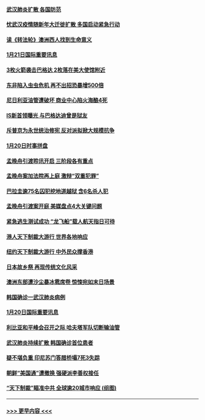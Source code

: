 #### [武汉肺炎扩散 各国防范](../pages/prog202/a102757636.md?t=01220133) 
#### [忧武汉疫情随新年大迁徙扩散 多国启动紧急行动](../pages/prog202/a102757625.md?t=01220133) 
#### [读《转法轮》澳洲西人找到生命意义](../pages/prog202/a102757465.md?t=01220133) 
#### [1月21日国际重要讯息](../pages/prog202/a102757450.md?t=01220133) 
#### [3枚火箭袭击巴格达 2枚落在美大使馆附近](../pages/prog202/a102757310.md?t=01220133) 
#### [东非陷入虫虫危机 再不出招恐暴增500倍](../pages/prog202/a102757295.md?t=01220133) 
#### [尼日利亚油管遭破坏 商业中心陷火海酿4死](../pages/prog202/a102757272.md?t=01220133) 
#### [IS新首领曝光 与巴格达迪曾是狱友](../pages/prog202/a102757122.md?t=01220133) 
#### [斥普京为永世统治修宪 反对派拟掀大规模抗争](../pages/prog202/a102757022.md?t=01220133) 
#### [1月20日时事拼盘](../pages/prog202/a102757036.md?t=01220133) 
#### [孟晚舟引渡聆讯开启 三阶段各有重点](../pages/prog202/a102757006.md?t=01220133) 
#### [孟晚舟案加法院再上庭 激辩“双重犯罪”](../pages/prog202/a102756996.md?t=01220133) 
#### [巴拉圭逾75名囚犯挖地道越狱 含6名杀人犯](../pages/prog202/a102756968.md?t=01220133) 
#### [孟晚舟引渡案开庭 美媒盘点4大关键问题](../pages/prog202/a102756917.md?t=01220133) 
#### [紧急逃生测试成功 “龙飞船”载人航天指日可待](../pages/prog202/a102756957.md?t=01220133) 
#### [港人天下制裁大游行 世界各地响应](../pages/prog202/a102756878.md?t=01220133) 
#### [纽约天下制裁大游行 中外民众撑香港](../pages/prog202/a102756875.md?t=01220133) 
#### [日本故乡祭 再现传统文化风采](../pages/prog202/a102756778.md?t=01220133) 
#### [澳洲东部遭沙尘暴冰雹席卷 惊悚宛如末日场景](../pages/prog202/a102756630.md?t=01220133) 
#### [韩国确诊一武汉肺炎病例](../pages/prog202/a102756696.md?t=01220133) 
#### [1月20日国际重要讯息](../pages/prog202/a102756640.md?t=01220133) 
#### [利比亚和平峰会召开之际 哈夫塔军队切断输油管](../pages/prog202/a102756580.md?t=01220133) 
#### [武汉肺炎持续扩散 韩国确诊首位患者](../pages/prog202/a102756566.md?t=01220133) 
#### [疑不堪负重 印尼苏门答腊桥塌7死3失踪](../pages/prog202/a102756559.md?t=01220133) 
#### [朝鲜“美国通”遭撤换 强硬派李善权接任](../pages/prog202/a102756380.md?t=01220133) 
#### [“天下制裁”瞄准中共 全球逾20城市响应 (组图)](../pages/prog202/a102756496.md?t=01220133) 

----
#### [ >>> 更早内容 <<< ](../indexes/prog202-earlier.md)
